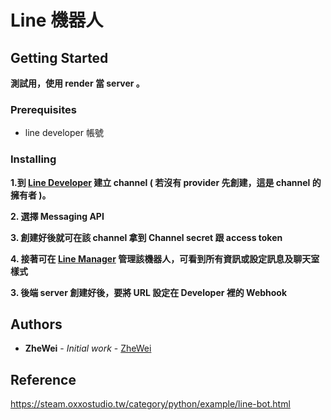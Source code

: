 # Line 機器人

## Getting Started
**測試用，使用 render 當 server 。**

### Prerequisites
* line developer 帳號

### Installing
**1.到 [Line Developer](https://developers.line.biz/) 建立 channel ( 若沒有 provider 先創建，這是 channel 的擁有者 )。**

**2. 選擇 Messaging API**

**3. 創建好後就可在該 channel 拿到 Channel secret 跟 access token**

**4. 接著可在 [Line Manager](https://manager.line.biz/) 管理該機器人，可看到所有資訊或設定訊息及聊天室樣式**

**3. 後端 server 創建好後，要將 URL 設定在 Developer 裡的 Webhook**


## Authors

* **ZheWei** - *Initial work* - [ZheWei](https://github.com/zzhewei)

## Reference

https://steam.oxxostudio.tw/category/python/example/line-bot.html